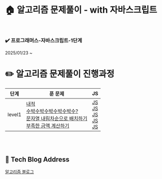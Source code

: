 <!-- ####### 헤더 -->

# :house: 알고리즘 문제풀이 - with 자바스크립트

<br/>

<!-- 기간 -->

### :heavy_check_mark: 프로그래머스-자바스크립트-1단계

2025/01/23 ~

# :pencil2: 알고리즘 문제풀이 진행과정

<table style="width:100%">
  <thead>
    <tr>
      <th>단계</th>
      <th>푼 문제</th>
      <th>JS</th>
    </tr>
  </thead>
  <tbody>
    <tr>
      <td>level1</td>
      <td>
        <a href="https://school.programmers.co.kr/learn/courses/30/lessons/70128">내적</a><br/>
        <a href="https://school.programmers.co.kr/learn/courses/30/lessons/12922">수박수박수박수박수박수?</a><br/>
        <a href="https://school.programmers.co.kr/learn/courses/30/lessons/12917">문자열 내림차순으로 배치하기</a><br/>
        <a href="https://school.programmers.co.kr/learn/courses/30/lessons/82612?language=javascript">부족한 금액 계산하기</a><br/>
      </td>
      <td>
        <a href="level_1/내적.js">JS</a><br/>
        <a href="./level_1/수박수박수박수박수박수.js">JS</a><br/>
        <a href="./level_1/문자열내림차순으로배치하기.js">JS</a><br/>
        <a href="./level_1/문자열내림차순으로배치하기.js">JS</a><br/>
        <a href="./level_1/부족한금액계산하기.js">JS</a><br/>
      </td>
    </tr>
  </tbody>
</table>

<br/>
<br/>

## :paperclip: Tech Blog Address

<a href="https://rinny01.tistory.com/category/%EC%95%8C%EA%B3%A0%EB%A6%AC%EC%A6%98%20%EB%AC%B8%EC%A0%9C" target="_blank">알고리즘 블로그</a>
<br/>
<br/>
<br/>
<br/>
<br/>
